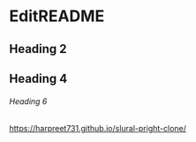 # EditREADME

## Heading 2

## Heading 4

###### Heading 6

https://harpreet731.github.io/slural-pright-clone/
